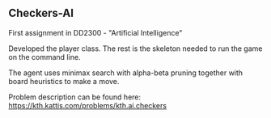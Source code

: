 ## Checkers-AI

First assignment in DD2300 - "Artificial Intelligence"

Developed the player class. The rest is the skeleton needed to run the game on the command line. 

The agent uses minimax search with alpha-beta pruning together with board heuristics to make a move.

Problem description can be found here: https://kth.kattis.com/problems/kth.ai.checkers
